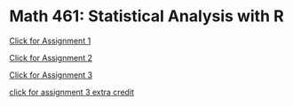 # Math 461: Statistical Analysis with R

[Click for Assignment 1](Assignment-1.html)

[Click for Assignment 2](assignment2.html)

[Click for Assignment 3](assignment3.html)

[click for assignment 3 extra credit](assignment3ExtraCredit.html)

